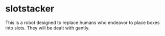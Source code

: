 # slotstacker
This is a robot designed to replace humans who endeavor to place boxes into slots. They will be dealt with gently.
